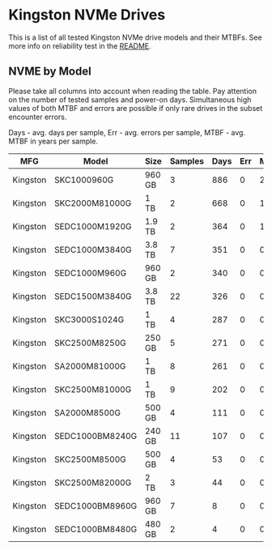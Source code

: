 Kingston NVMe Drives
====================

This is a list of all tested Kingston NVMe drive models and their MTBFs. See more
info on reliability test in the [README](https://github.com/linuxhw/EnterpriseDrive).

NVME by Model
------------

Please take all columns into account when reading the table. Pay attention on the
number of tested samples and power-on days. Simultaneous high values of both MTBF
and errors are possible if only rare drives in the subset encounter errors.

Days - avg. days per sample,
Err  - avg. errors per sample,
MTBF - avg. MTBF in years per sample.

| MFG       | Model              | Size   | Samples | Days  | Err   | MTBF |
|-----------|--------------------|--------|---------|-------|-------|------|
| Kingston  | SKC1000960G        | 960 GB | 3       | 886   | 0     | 2.43   |
| Kingston  | SKC2000M81000G     | 1 TB   | 2       | 668   | 0     | 1.83   |
| Kingston  | SEDC1000M1920G     | 1.9 TB | 2       | 364   | 0     | 1.00   |
| Kingston  | SEDC1000M3840G     | 3.8 TB | 7       | 351   | 0     | 0.96   |
| Kingston  | SEDC1000M960G      | 960 GB | 2       | 340   | 0     | 0.93   |
| Kingston  | SEDC1500M3840G     | 3.8 TB | 22      | 326   | 0     | 0.90   |
| Kingston  | SKC3000S1024G      | 1 TB   | 4       | 287   | 0     | 0.79   |
| Kingston  | SKC2500M8250G      | 250 GB | 5       | 271   | 0     | 0.74   |
| Kingston  | SA2000M81000G      | 1 TB   | 8       | 261   | 0     | 0.72   |
| Kingston  | SKC2500M81000G     | 1 TB   | 9       | 202   | 0     | 0.55   |
| Kingston  | SA2000M8500G       | 500 GB | 4       | 111   | 0     | 0.31   |
| Kingston  | SEDC1000BM8240G    | 240 GB | 11      | 107   | 0     | 0.29   |
| Kingston  | SKC2500M8500G      | 500 GB | 4       | 53    | 0     | 0.15   |
| Kingston  | SKC2500M82000G     | 2 TB   | 3       | 44    | 0     | 0.12   |
| Kingston  | SEDC1000BM8960G    | 960 GB | 7       | 8     | 0     | 0.02   |
| Kingston  | SEDC1000BM8480G    | 480 GB | 2       | 4     | 0     | 0.01   |
